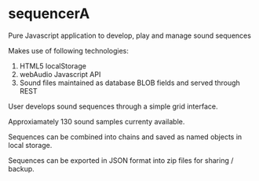 # sequencerA
Pure Javascript application to develop, play and manage sound sequences

Makes use of following technologies:
1. HTML5 localStorage
2. webAudio Javascript API
3. Sound files maintained as database BLOB fields and served through REST

User develops sound sequences through a simple grid interface.

Approxiamately 130 sound samples currenty available.

Sequences can be combined into chains and saved as named objects in local storage.

Sequences can be exported in JSON format into zip files for sharing / backup.
